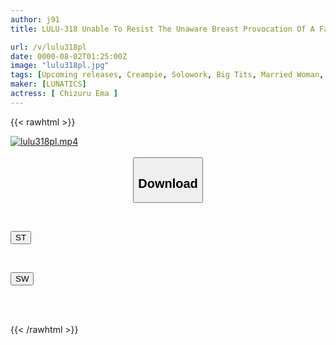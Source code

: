 ```yaml
---
author: j91
title: LULU-318 Unable To Resist The Unaware Breast Provocation Of A Fair-skinned Big-breasted Aunt Who Is Trying To Get Pregnant, Her Nephew Immediately Uses His Big Dick To Make Her Cum, And Stimulates Her Uterus In A State Of Real Orgasm With A Follow-up Thrust, Cumming Inside Her Until She Is Definitely Pregnant. Chizuru Ema

url: /v/lulu318pl
date: 0000-08-02T01:25:00Z
image: "lulu318pl.jpg"
tags: [Upcoming releases, Creampie, Solowork, Big Tits, Married Woman, Cuckold	]
maker: [LUNATICS]
actress: [ Chizuru Ema ]
---
```



{{< rawhtml >}}

<div class="video" data-videoid="pending_link.html">
    <a href="javascript:;">
        <img src="/v/lulu318pl/lulu318pl.jpg" width="WIDTH" height="HEIGHT" alt="lulu318pl.mp4" loading="lazy">
    </a>
</div>

<script type="text/javascript" src="https://j91.asia/asset/on-demand-pend.js"></script>

<br>
  <link rel="stylesheet" href="https://j91.asia/asset/bs5.css">
  
  <center>
  <button class="btn btn-primary" type="button" data-bs-toggle="collapse" data-bs-target=".multi-collapse" aria-expanded="false" aria-controls="multiCollapseExample1 multiCollapseExample2"><h2>Download</h2></button></center>
</p>
<div class="row">
  <div class="col">
    <div class="collapse multi-collapse" id="multiCollapseExample1">
      <div class="card card-body">
	      	      <br>
<div class="buttons">  
<p><a href="https://j91.asia/pending_link.html" target="_blank"><button class="btn-hover color-3"><i class="fa fa-download"></i> ST</button></a></p></div>
    </div>
  </div>
</div>
  <div class="col">
    <div class="collapse multi-collapse" id="multiCollapseExample2">
      <div class="card card-body">
	      <br>
<div class="buttons">
<p><a href="https://j91.asia/pending_link.html" target="_blank"><button class="btn-hover color-2"><i class="fa fa-download"></i> SW</button></a></p></div>
<br><br>
      </div>
    </div>
  </div>
</div>

{{< /rawhtml >}}